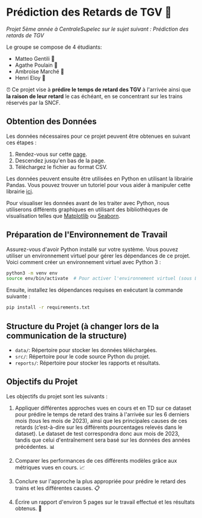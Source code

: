 # Prédiction des Retards de TGV :bullettrain_side:
_Projet 5ème année à CentraleSupelec sur le sujet suivant : Prédiction des retards de TGV_

Le groupe se compose de 4 étudiants: 
  * Matteo Gentili :train2:
  * Agathe Poulain :light_rail:
  * Ambroise Marché :monorail:
  * Henri Eloy :train:

:alarm_clock:
Ce projet vise à **prédire le temps de retard des TGV** à l'arrivée ainsi que **la raison de leur retard** le cas échéant, en se concentrant sur les trains réservés par la SNCF.

## Obtention des Données

Les données nécessaires pour ce projet peuvent être obtenues en suivant ces étapes :

1. Rendez-vous sur cette [page](https://www.data.gouv.fr/fr/datasets/regularite-mensuelle-tgv-par-liaisons/).
2. Descendez jusqu'en bas de la page.
3. Téléchargez le fichier au format CSV.

Les données peuvent ensuite être utilisées en Python en utilisant la librairie Pandas. 
Vous pouvez trouver un tutoriel pour vous aider à manipuler cette librairie [ici](https://pandas.pydata.org/docs/).

Pour visualiser les données avant de les traiter avec Python, nous utiliserons différents graphiques en utilisant des bibliothèques de visualisation telles que [Matplotlib](https://matplotlib.org/stable/index.html) ou [Seaborn](https://seaborn.pydata.org/).

## Préparation de l'Environnement de Travail

Assurez-vous d'avoir Python installé sur votre système. Vous pouvez utiliser un environnement virtuel pour gérer les dépendances de ce projet. Voici comment créer un environnement virtuel avec Python 3 :

```bash
python3 -m venv env
source env/bin/activate  # Pour activer l'environnement virtuel (sous Linux/macOS)
```

Ensuite, installez les dépendances requises en exécutant la commande suivante :

```bash
pip install -r requirements.txt
```

## Structure du Projet (à changer lors de la communication de la structure)

- `data/`: Répertoire pour stocker les données téléchargées.
- `src/`: Répertoire pour le code source Python du projet.
- `reports/`: Répertoire pour stocker les rapports et résultats.

## Objectifs du Projet

Les objectifs du projet sont les suivants :

1. Appliquer différentes approches vues en cours et en TD sur ce dataset pour prédire le temps de retard des trains à l'arrivée sur les 6 derniers mois (tous les mois de 2023), ainsi que les principales causes de ces retards (c’est-à-dire sur les différents pourcentages relevés dans le dataset). Le dataset de test correspondra donc aux mois de 2023, tandis que celui d'entraînement sera basé sur les données des années précédentes. :bar_chart:	

2. Comparer les performances de ces différents modèles grâce aux métriques vues en cours. :chart_with_upwards_trend:

3. Conclure sur l'approche la plus appropriée pour prédire le retard des trains et les différentes causes. :clipboard:	

4. Écrire un rapport d'environ 5 pages sur le travail effectué et les résultats obtenus. :page_facing_up:	



